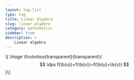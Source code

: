 ```yaml
---
layout: tag-list
type: tag
title: Linear Algebra
slug: linear-algebra
category: mathematics
sidebar: true
description: >
    Linear algebra
---
```


\\[ \Huge \fcolorbox{transparent}{transparent}{ $$ \dps
f(\b{u})+f(\b{v})=f(\b{u}+\b{v})
$$ }\\]